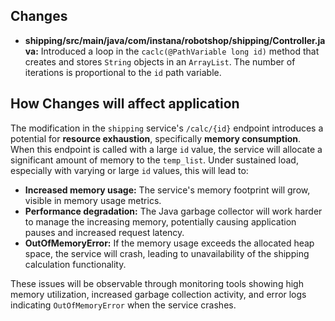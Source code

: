 ## Changes

- **shipping/src/main/java/com/instana/robotshop/shipping/Controller.java:** Introduced a loop in the `caclc(@PathVariable long id)` method that creates and stores `String` objects in an `ArrayList`. The number of iterations is proportional to the `id` path variable.

## How Changes will affect application

The modification in the `shipping` service's `/calc/{id}` endpoint introduces a potential for **resource exhaustion**, specifically **memory consumption**. When this endpoint is called with a large `id` value, the service will allocate a significant amount of memory to the `temp_list`. Under sustained load, especially with varying or large `id` values, this will lead to:

- **Increased memory usage:** The service's memory footprint will grow, visible in memory usage metrics.
- **Performance degradation:** The Java garbage collector will work harder to manage the increasing memory, potentially causing application pauses and increased request latency.
- **OutOfMemoryError:** If the memory usage exceeds the allocated heap space, the service will crash, leading to unavailability of the shipping calculation functionality.

These issues will be observable through monitoring tools showing high memory utilization, increased garbage collection activity, and error logs indicating `OutOfMemoryError` when the service crashes.